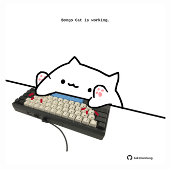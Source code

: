 <!-- built at 13/10/2023, 02:09:23 UTC -->
<p align="center">
  <img width="500" height="500" src="./ReadmeImage.svg">
</p>
